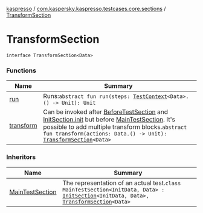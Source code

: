 [kaspresso](../../index.md) / [com.kaspersky.kaspresso.testcases.core.sections](../index.md) / [TransformSection](./index.md)

# TransformSection

`interface TransformSection<Data>`

### Functions

| Name | Summary |
|---|---|
| [run](run.md) | Runs:`abstract fun run(steps: `[`TestContext`](../../com.kaspersky.kaspresso.testcases.core.testcontext/-test-context/index.md)`<Data>.() -> Unit): Unit` |
| [transform](transform.md) | Can be invoked after [BeforeTestSection](../-before-test-section/index.md) and [InitSection.init](../-init-section/init.md) but before [MainTestSection](../-main-test-section/index.md). It's possible to add multiple transform blocks.`abstract fun transform(actions: Data.() -> Unit): `[`TransformSection`](./index.md)`<Data>` |

### Inheritors

| Name | Summary |
|---|---|
| [MainTestSection](../-main-test-section/index.md) | The representation of an actual test.`class MainTestSection<InitData, Data> : `[`InitSection`](../-init-section/index.md)`<InitData, Data>, `[`TransformSection`](./index.md)`<Data>` |
